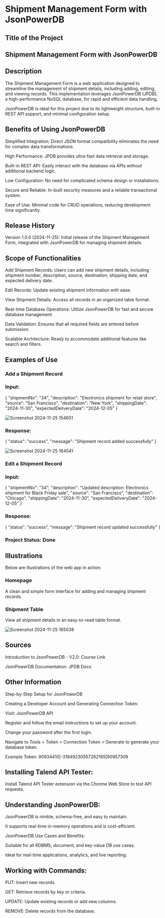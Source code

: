 # Shipment Management Form with JsonPowerDB

## Title of the Project

## Shipment Management Form with JsonPowerDB

## Description

The Shipment Management Form is a web application designed to streamline the management of shipment details, including adding, editing, and viewing records. This implementation leverages JsonPowerDB (JPDB), a high-performance NoSQL database, for rapid and efficient data handling.

JsonPowerDB is ideal for this project due to its lightweight structure, built-in REST API support, and minimal configuration setup.


## Benefits of Using JsonPowerDB

Simplified Integration: Direct JSON format compatibility eliminates the need for complex data transformations.

High Performance: JPDB provides ultra-fast data retrieval and storage.

Built-in REST API: Easily interact with the database via APIs without additional backend logic.

Low Configuration: No need for complicated schema design or installations.

Secure and Reliable: In-built security measures and a reliable transactional system.

Ease of Use: Minimal code for CRUD operations, reducing development time significantly.


## Release History

Version 1.0.0 (2024-11-25): Initial release of the Shipment Management Form, integrated with JsonPowerDB for managing shipment details.


## Scope of Functionalities

Add Shipment Records: Users can add new shipment details, including shipment number, description, source, destination, shipping date, and expected delivery date.

Edit Records: Update existing shipment information with ease.

View Shipment Details: Access all records in an organized table format.

Real-time Database Operations: Utilize JsonPowerDB for fast and secure database management.

Data Validation: Ensures that all required fields are entered before submission.

Scalable Architecture: Ready to accommodate additional features like search and filters.


## Examples of Use


### Add a Shipment Record

### Input:

{
  "shipmentNo": "34",
  "description": "Electronics shipment for retail store",
  "source": "San Francisco",
  "destination": "New York",
  "shippingDate": "2024-11-30",
  "expectedDeliveryDate": "2024-12-05"
}

![Screenshot 2024-11-25 154651](https://github.com/user-attachments/assets/0acfdaac-2b36-446b-a72c-5cb03831a93d)


### Response:


{
  "status": "success",
  "message": "Shipment record added successfully"
}

![Screenshot 2024-11-25 164541](https://github.com/user-attachments/assets/7a50e603-5f89-40ca-8ea9-7b8c3e666e68)


### Edit a Shipment Record

### Input:


{
  "shipmentNo": "34",
  "description": "Updated description: Electronics shipment for Black Friday sale",
  "source": "San Francisco",
  "destination": "Chicago",
  "shippingDate": "2024-11-30",
  "expectedDeliveryDate": "2024-12-05"
}


### Response:

{
  "status": "success",
  "message": "Shipment record updated successfully"
}

### Project Status: Done


## Illustrations

Below are illustrations of the web app in action:


### Homepage

A clean and simple form interface for adding and managing shipment records.


### Shipment Table

View all shipment details in an easy-to-read table format.

![Screenshot 2024-11-25 165038](https://github.com/user-attachments/assets/bb37585d-f5cb-4c97-8613-e0238e5c44c1)


## Sources

Introduction to JsonPowerDB - V2.0: Course Link

JsonPowerDB Documentation: JPDB Docs


## Other Information

Step-by-Step Setup for JsonPowerDB

Creating a Developer Account and Generating Connection Token:

Visit: JsonPowerDB API

Register and follow the email instructions to set up your account.

Change your password after the first login.

Navigate to Tools > Token > Connection Token > Generate to generate your database token.

Example Token: 90934410|-31949230557262165|90957309


## Installing Talend API Tester:

Install Talend API Tester extension via the Chrome Web Store to test API requests.


## Understanding JsonPowerDB:

JsonPowerDB is nimble, schema-free, and easy to maintain.

It supports real-time in-memory operations and is cost-efficient.

JsonPowerDB Use Cases and Benefits:

Suitable for all RDBMS, document, and key-value DB use cases.

Ideal for real-time applications, analytics, and live reporting.


## Working with Commands:

PUT: Insert new records.

GET: Retrieve records by key or criteria.

UPDATE: Update existing records or add new columns.

REMOVE: Delete records from the database.



